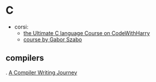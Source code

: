 # C

- corsi:
  - [the Ultimate C language Course on CodeWithHarry](https://github.com/CodeWithHarry/The-Ultimate-C-Programming-Course)
  - [course by Gabor Szabo](https://c.code-maven.com/)

## compilers

. [A Compiler Writing Journey](https://github.com/DoctorWkt/acwj)
